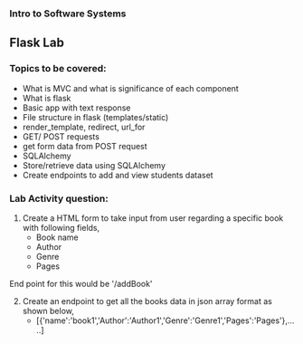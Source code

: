 ### Intro to Software Systems
## Flask Lab

### Topics to be covered:
- What is MVC and what is significance of each component
- What is flask
- Basic app with text response
- File structure in flask (templates/static)
- render_template, redirect, url_for
- GET/ POST requests
- get form data from POST request
- SQLAlchemy
- Store/retrieve data using SQLAlchemy
- Create endpoints to add and view students dataset

### Lab Activity question:

1. Create a HTML form to take input from user regarding a specific book with following fields,
	- Book name
	- Author
	- Genre
	- Pages
  
  End point for this would be '/addBook'	

2. Create an endpoint to get all the books data in json array format as shown below,
	- [{'name':'book1','Author':'Author1','Genre':'Genre1','Pages':'Pages'},.....]	